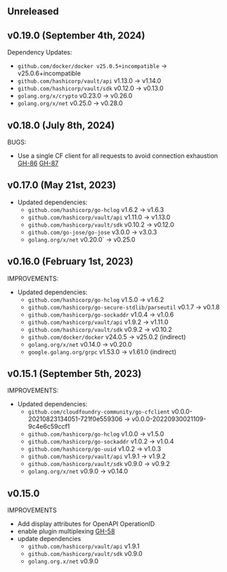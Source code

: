 ## Unreleased


## v0.19.0 (September 4th, 2024)

Dependency Updates:
* `github.com/docker/docker v25.0.5+incompatible` -> v25.0.6+incompatible
* `github.com/hashicorp/vault/api` v1.13.0 -> v1.14.0
* `github.com/hashicorp/vault/sdk` v0.12.0 -> v0.13.0
* `golang.org/x/crypto` v0.23.0 -> v0.26.0
* `golang.org/x/net` v0.25.0 -> v0.28.0


## v0.18.0 (July 8th, 2024)

BUGS:
* Use a single CF client for all requests to avoid connection exhaustion [GH-86](https://github.com/hashicorp/vault-plugin-auth-cf/pull/86) [GH-87](https://github.com/hashicorp/vault-plugin-auth-cf/pull/87)


## v0.17.0 (May 21st, 2023)

* Updated dependencies:
   * `github.com/hashicorp/go-hclog` v1.6.2 -> v1.6.3
   * `github.com/hashicorp/vault/api` v1.11.0 -> v1.13.0
   * `github.com/hashicorp/vault/sdk` v0.10.2 -> v0.12.0
   * `github.com/go-jose/go-jose` v3.0.0 -> v3.0.3
   * `golang.org/x/net` v0.20.0` -> v0.25.0

## v0.16.0 (February 1st, 2023)

IMPROVEMENTS:

* Updated dependencies:
   * `github.com/hashicorp/go-hclog` v1.5.0 -> v1.6.2
   * `github.com/hashicorp/go-secure-stdlib/parseutil` v0.1.7 -> v0.1.8
   * `github.com/hashicorp/go-sockaddr` v1.0.4 -> v1.0.6
   * `github.com/hashicorp/vault/api` v1.9.2 -> v1.11.0
   * `github.com/hashicorp/vault/sdk` v0.9.2 -> v0.10.2
   * `github.com/docker/docker` v24.0.5 -> v25.0.2 (indirect)
   * `golang.org/x/net` v0.14.0 -> v0.20.0
   * `google.golang.org/grpc` v1.53.0 -> v1.61.0 (indirect)

## v0.15.1 (September 5th, 2023)

IMPROVEMENTS:

* Updated dependencies:
   * `github.com/cloudfoundry-community/go-cfclient` v0.0.0-20210823134051-721f0e559306 -> v0.0.0-20220930021109-9c4e6c59ccf1
   * `github.com/hashicorp/go-hclog` v1.0.0 -> v1.5.0
   * `github.com/hashicorp/go-sockaddr` v1.0.2 -> v1.0.4
   * `github.com/hashicorp/go-uuid` v1.0.2 -> v1.0.3
   * `github.com/hashicorp/vault/api` v1.9.1 -> v1.9.2
   * `github.com/hashicorp/vault/sdk` v0.9.0 -> v0.9.2
   * `golang.org/x/net` v0.9.0 -> v0.14.0

## v0.15.0
IMPROVEMENTS

* Add display attributes for OpenAPI OperationID
* enable plugin multiplexing [GH-58](https://github.com/hashicorp/vault-plugin-auth-cf/pull/58)
* update dependencies
  * `github.com/hashicorp/vault/api` v1.9.1
  * `github.com/hashicorp/vault/sdk` v0.9.0
  * `golang.org.x/net` v0.9.0
